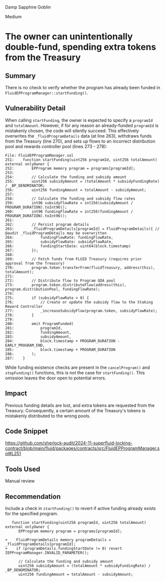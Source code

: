 Damp Sapphire Goblin

Medium

# The owner can unintentionally double-fund, spending extra tokens from the Treasury

## Summary

There is no check to verify whether the program has already been funded in `FluidEPProgramManager::startFunding()`.

## Vulnerability Detail

When calling `startFunding`, the owner is expected to specify a `programId` and `totalAmount`. However, if for any reason an already-funded `programId` is mistakenly chosen, the code will silently succeed. This effectively overwrites the `_fluidProgramDetails` data (at line 263), withdraws funds from the Treasury (line 270), and sets up flows to an incorrect distribution pool and rewards controller pool (lines 273 - 278):

```solidity
File: FluidEPProgramManager.sol
251:    function startFunding(uint256 programId, uint256 totalAmount) external onlyOwner {
252:        EPProgram memory program = programs[programId];
253:
254:        // Calculate the funding and subsidy amount
255:        uint256 subsidyAmount = (totalAmount * subsidyFundingRate) / _BP_DENOMINATOR;
256:        uint256 fundingAmount = totalAmount - subsidyAmount;
257:
258:        // Calculate the funding and subsidy flow rates
259:        int96 subsidyFlowRate = int256(subsidyAmount / PROGRAM_DURATION).toInt96();
260:        int96 fundingFlowRate = int256(fundingAmount / PROGRAM_DURATION).toInt96();
261:
262:        // Persist program details
263:        _fluidProgramDetails[programId] = FluidProgramDetails({ // @audit _fluidProgramDetails may be overwritten
264:            fundingFlowRate: fundingFlowRate,
265:            subsidyFlowRate: subsidyFlowRate,
266:            fundingStartDate: uint64(block.timestamp)
267:        });
268:
269:        // Fetch funds from FLUID Treasury (requires prior approval from the Treasury)
270:        program.token.transferFrom(fluidTreasury, address(this), totalAmount);
271:
272:        // Distribute flow to Program GDA pool
273:        program.token.distributeFlow(address(this), program.distributionPool, fundingFlowRate);
274:
275:        if (subsidyFlowRate > 0) {
276:            // Create or update the subsidy flow to the Staking Reward Controller
277:            _increaseSubsidyFlow(program.token, subsidyFlowRate);
278:        }
279:
280:        emit ProgramFunded(
281:            programId,
282:            fundingAmount,
283:            subsidyAmount,
284:            block.timestamp + PROGRAM_DURATION - EARLY_PROGRAM_END,
285:            block.timestamp + PROGRAM_DURATION
286:        );
287:    }
```
While funding existence checks are present in the `cancelProgram()` and `stopFunding()` functions, this is not the case for `startFunding()`. This omission leaves the door open to potential errors.

## Impact

Previous funding details are lost, and extra tokens are requested from the Treasury. Consequently, a certain amount of the Treasury's tokens is mistakenly distributed to the wrong pools.

## Code Snippet

https://github.com/sherlock-audit/2024-11-superfluid-locking-contract/blob/main/fluid/packages/contracts/src/FluidEPProgramManager.sol#L251

## Tools Used
Manual review

## Recommendation
Include a check in `startFunding()` to revert if active funding already exists for the specified program.

```solidity
   function startFunding(uint256 programId, uint256 totalAmount) external onlyOwner {
      EPProgram memory program = programs[programId];
      
+    FluidProgramDetails memory programDetails = _fluidProgramDetails[programId];
+    if (programDetails.fundingStartDate != 0) revert IEPProgramManager.INVALID_PARAMETER();

      // Calculate the funding and subsidy amount
      uint256 subsidyAmount = (totalAmount * subsidyFundingRate) / _BP_DENOMINATOR;
      uint256 fundingAmount = totalAmount - subsidyAmount;
```